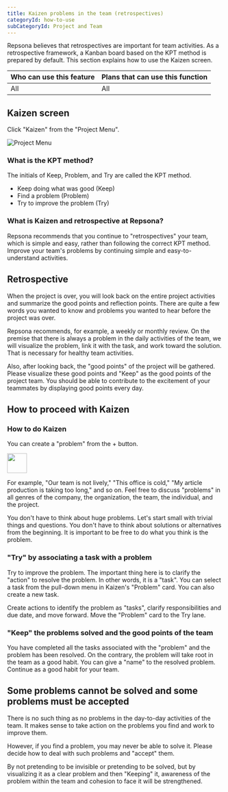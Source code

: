 ```yaml
---
title: Kaizen problems in the team (retrospectives)
categoryId: how-to-use
subCategoryId: Project and Team
---
```


Repsona believes that retrospectives are important for team activities. As a retrospective framework, a Kanban board based on the KPT method is prepared by default. This section explains how to use the Kaizen screen.

|Who can use this feature|Plans that can use this function|
|---|---|
|All|All|

## Kaizen screen

Click "Kaizen" from the "Project Menu".

![Project Menu](/images/help/project-menu.en.png)

### What is the KPT method?

The initials of Keep, Problem, and Try are called the KPT method.

- Keep doing what was good (Keep)
- Find a problem (Problem)
- Try to improve the problem (Try)

### What is Kaizen and retrospective at Repsona?

Repsona recommends that you continue to "retrospectives" your team, which is simple and easy, rather than following the correct KPT method. Improve your team's problems by continuing simple and easy-to-understand activities.

## Retrospective

When the project is over, you will look back on the entire project activities and summarize the good points and reflection points. There are quite a few words you wanted to know and problems you wanted to hear before the project was over.

Repsona recommends, for example, a weekly or monthly review. On the premise that there is always a problem in the daily activities of the team, we will visualize the problem, link it with the task, and work toward the solution. That is necessary for healthy team activities.

Also, after looking back, the "good points" of the project will be gathered. Please visualize these good points and "Keep" as the good points of the project team. You should be able to contribute to the excitement of your teammates by displaying good points every day.

## How to proceed with Kaizen

### How to do Kaizen

You can create a "problem" from the + button.

<img src="/images/help/create-button.png" width="46">

For example, "Our team is not lively," "This office is cold," "My article production is taking too long," and so on. Feel free to discuss "problems" in all genres of the company, the organization, the team, the individual, and the project.

You don't have to think about huge problems. Let's start small with trivial things and questions. You don't have to think about solutions or alternatives from the beginning. It is important to be free to do what you think is the problem.

### "Try" by associating a task with a problem

Try to improve the problem. The important thing here is to clarify the "action" to resolve the problem. In other words, it is a "task". You can select a task from the pull-down menu in Kaizen's "Problem" card. You can also create a new task.

Create actions to identify the problem as "tasks", clarify responsibilities and due date, and move forward. Move the "Problem" card to the Try lane.

### "Keep" the problems solved and the good points of the team

You have completed all the tasks associated with the "problem" and the problem has been resolved. On the contrary, the problem will take root in the team as a good habit. You can give a "name" to the resolved problem. Continue as a good habit for your team.

## Some problems cannot be solved and some problems must be accepted

There is no such thing as no problems in the day-to-day activities of the team. It makes sense to take action on the problems you find and work to improve them.

However, if you find a problem, you may never be able to solve it. Please decide how to deal with such problems and "accept" them.

By not pretending to be invisible or pretending to be solved, but by visualizing it as a clear problem and then "Keeping" it, awareness of the problem within the team and cohesion to face it will be strengthened.
